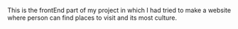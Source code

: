 This is the frontEnd part of my project in which I had tried to make a website where person can find places to visit and its most culture. 
